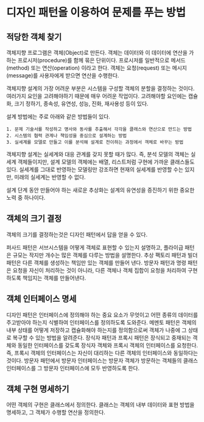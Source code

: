 # 디자인 패턴을 이용하여 문제를 푸는 방법

## 적당한 객체 찾기

객체지향 프로그램은 객체(Object)로 만든다. 객체는 데이터와 이 데이터에 연산을 가하는 프로시저(procedure)를 함께 묶은 단위이다.
프로시저를 일반적으로 메서드(method) 또는 연산(operation) 이라고 한다. 객체는 요청(request) 또는 메시지(message)를 사용자에게 받으면 연산을 수행한다.

객체지향 설계의 가장 어려운 부분은 시스템을 구성할 객체의 분할을 결정하는 것이다. 여러가지 요인을 고려해야하기 때문에 매우 어려운 작업이다.
고려해야할 요인에는 캡슐화, 크기 정하기, 종속성, 유연성, 성능, 진화, 재사용성 등이 있다.

설계 방법에는 주로 아래와 같은 방법들이 있다.

```
1. 문제 기술서를 작성하고 명사와 동사를 추출해서 각각을 클래스와 연산으로 만드는 방법
2. 시스템의 협력 관계나 책임성을 중심으로 설계하는 방법
3. 실세계를 모델로 만들고 이를 분석해 설계로 전이하는 과정에서 객체로 바꾸는 방법
```

객체지향 설계는 실세계와 대응 관계를 갖지 못할 때가 많다. 즉, 분석 모델의 객체는 실세계 객체들이지만, 설계 모델의 객체에는 배열, 리스트처럼 구현에 가까운 클래스들도 있다.
실세계를 그대로 반영하는 모델링만 강조하면 현재의 실세계를 반영할 수는 있지만, 미래의 실세계는 반영할 수 없다. 

설계 단계 동안 만들어야 하는 새로운 추상화는 설계의 유연성을 증진하기 위한 중요한 노력 중 하나이다.

## 객체의 크기 결정

객체의 크기를 결정하는것은 디자인 패턴에서 답을 얻을 수 있다.

퍼사드 패턴은 서브시스템을 어떻게 객체로 표현할 수 있는지 설명하고, 플라이급 패턴은 규모는 작지만 개수는 많은 객체를 다루는 방법을 설명한다. 
추상 팩토리 패턴과 빌더 패턴은 다른 객체를 생성하는 책임만 있는 객체를 만들어 낸다. 방문자 패턴과 명령 패턴은 요청을 자신이 처리하는 것이 아니라,
다른 객체나 객체 집합이 요청을 처리하여 구현하도록 책임지는 객체를 만들어낸다.

## 객체 인터페이스 명세

디자인 패턴은 인터페이스에 정의해야 하는 중요 요소가 무엇이고 어떤 종류의 데이터를 주고받아야 하는지 식별하여 인터페이스를 정의하도록 도와준다.
메멘토 패턴은 객체의 내부 상태를 어떻게 저장하고 캡슐화해야 하는지를 정의함으로써 객체가 나중에 그 상태로 복구할 수 있는 방법을 알려준다.
장식자 패턴과 프록시 패턴은 장식되고 중재되는 객체와 동일한 인터페이스를 갖도록 장식자 객체와 프록시 객체의 인터페이스를 요청한다.
즉, 프록시 객체의 인터페이스는 자신이 대리하는 다른 객체의 인터페이스와 동일하다는 것이다. 방문자 패턴에서 방문자 인터페이스는 방문자 객체가 방문하는
객체들의 클래스 인터페이스를 그 방문자 인터페이스에 모두 반영하도록 한다.

## 객체 구현 명세하기

어떤 객체의 구현은 클래스에서 정의한다. 클래스는 객체의 내부 데이터와 표현 방법을 명세하고, 그 객체가 수행할 연산을 정의한다.

